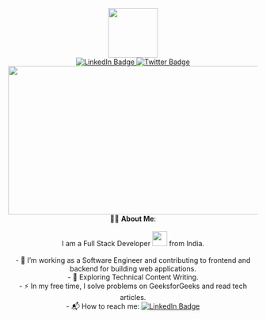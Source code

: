 <div id="header" align="center">
  <img src="https://media.giphy.com/media/M9gbBd9nbDrOTu1Mqx/giphy.gif" width="100"/>
</div>
<div id="badges" align="center">
  <a href="https://www.linkedin.com/in/pranjul-pal-77302316b/">
    <img src="https://img.shields.io/badge/LinkedIn-blue?style=for-the-badge&logo=linkedin&logoColor=white" alt="LinkedIn Badge"/>
  </a>
  <a href="https://x.com/PalPranjulist">
    <img src="https://img.shields.io/badge/Twitter-blue?style=for-the-badge&logo=twitter&logoColor=white" alt="Twitter Badge"/>
  </a>
</div>
<div align="center">
  <img src="https://media.giphy.com/media/dWesBcTLavkZuG35MI/giphy.gif" width="600" height="300"/>
   <div margin="left">
  👨‍💻 <strong>About Me</strong>:<br><br>
  I am a Full Stack Developer <img src="https://media.giphy.com/media/WUlplcMpOCEmTGBtBW/giphy.gif" width="30"> from India.<br><br>
  - 🔭 I’m working as a Software Engineer and contributing to frontend and backend for building web applications.<br>
  - 🌱 Exploring Technical Content Writing.<br>
  - ⚡ In my free time, I solve problems on GeeksforGeeks and read tech articles.<br>
  - 📬 How to reach me:
    <a href="https://www.linkedin.com/in/pranjul-pal-77302316b/">
      <img src="https://img.shields.io/badge/-kakbar-blue?style=flat&logo=Linkedin&logoColor=white" alt="LinkedIn Badge" />
    </a>
</div>


</div>
                           
